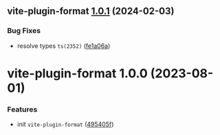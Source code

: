 ## vite-plugin-format [1.0.1](https://github.com/bent10/vite-plugins/compare/vite-plugin-format@1.0.0...vite-plugin-format@1.0.1) (2024-02-03)


### Bug Fixes

* resolve types `ts(2352)` ([fe1a06a](https://github.com/bent10/vite-plugins/commit/fe1a06a94ad458cf1449bfa0d2e5baabc6fdcd17))

# vite-plugin-format 1.0.0 (2023-08-01)


### Features

* init `vite-plugin-format` ([495405f](https://github.com/bent10/vite-plugins/commit/495405f95216bf5f23b9af94becd8aa6123f4eab))
